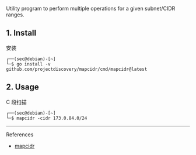 Utility program to perform multiple operations for a given subnet/CIDR ranges.

## 1. Install

安装

```
┌──(sec@debian)-[~]
└─$ go install -v github.com/projectdiscovery/mapcidr/cmd/mapcidr@latest
```

## 2. Usage

C 段扫描

```
┌──(sec@debian)-[~]
└─$ mapcidr -cidr 173.0.84.0/24
```

---

References

- [mapcidr](https://github.com/projectdiscovery/mapcidr)